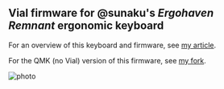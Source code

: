 ## Vial firmware for @sunaku's *Ergohaven Remnant* ergonomic keyboard

For an overview of this keyboard and firmware, see [my article][docs].

[docs]: https://sunaku.github.io/ergohaven-remnant-keyboard.html

For the QMK (no Vial) version of this firmware, see [my fork][qmk].

[qmk]: https://github.com/sunaku/qmk_firmware/tree/sunaku_remnant/keyboards/ergohaven/remnant/keymaps/sunaku/

![photo](https://sunaku.github.io/ergohaven-remnant-keyboard-photograph.jpg)
